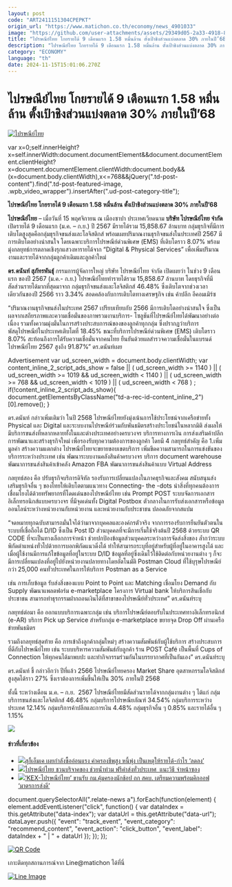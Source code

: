 ```yaml
---
layout: post
code: "ART2411151304CPEPKT"
origin_url: "https://www.matichon.co.th/economy/news_4901033"
image: "https://github.com/user-attachments/assets/29349d05-2a33-4918-82ba-56d8bb1a8280"
title: "ไปรษณีย์ไทย โกยรายได้ 9 เดือนแรก 1.58 หมื่นล้าน ตั้งเป้าชิงส่วนแบ่งตลาด 30% ภายในปี’68"
description: "ไปรษณีย์ไทย โกยรายได้ 9 เดือนแรก 1.58 หมื่นล้าน ตั้งเป้าชิงส่วนแบ่งตลาด 30% ภายในปี'68"
category: "ECONOMY"
language: "th"
date: 2024-11-15T15:01:06.270Z
---
```


# ไปรษณีย์ไทย โกยรายได้ 9 เดือนแรก 1.58 หมื่นล้าน ตั้งเป้าชิงส่วนแบ่งตลาด 30% ภายในปี’68

[![ไปรษณีย์ไทย](https://www.matichon.co.th/wp-content/uploads/2024/11/15685416854.jpg "ไปรษณีย์ไทย")](https://www.matichon.co.th/wp-content/uploads/2024/11/15685416854.jpg)

var x=0;self.innerHeight?x=self.innerWidth:document.documentElement&&document.documentElement.clientHeight?x=document.documentElement.clientWidth:document.body&&(x=document.body.clientWidth),x<=768&&jQuery(".td-post-content").find(".td-post-featured-image, .wpb\_video\_wrapper").insertAfter(".ud-post-category-title");

**ไปรษณีย์ไทย โกยรายได้ 9 เดือนแรก 1.58 หมื่นล้าน ตั้งเป้าชิงส่วนแบ่งตลาด 30% ภายในปี’68**

**ไปรษณีย์ไทย** – เมื่อวันที่ 15 พฤศจิกายน ณ เมืองซาปา ประเทศเวียดนาม **บริษัท ไปรษณีย์ไทย จำกัด** เปิดรายได้ 9 เดือนแรก (ม.ค. – ก.ย.) ปี 2567 มีรายได้รวม 15,858.67 ล้านบาท กลุ่มธุรกิจที่มีการเติบโตสูงสุดคือกลุ่มธุรกิจขนส่งและโลจิสติกส์ พร้อมเผยปริมาณงานธุรกิจขนส่งในประเทศปี 2567 มีการเติบโตอย่างน่าสนใจ โดยเฉพาะบริการไปรษณีย์ด่วนพิเศษ (EMS) ที่เติบโตราว 8.07% พร้อมมุ่งกลยุทธ์การตลาดเชิงรุกแสวงหารายได้จาก “Digital & Physical Services” เพื่อเพิ่มปริมาณงานและรายได้จากกลุ่มลูกค้าเดิมและลูกค้าใหม่

**ดร.ดนันท์ สุภัทรพันธุ์** กรรมการผู้จัดการใหญ่ บริษัท ไปรษณีย์ไทย จำกัด เปิดเผยว่า ในช่วง 9 เดือนแรก ของปี 2567 (ม.ค.- ก.ย.) ไปรษณีย์ไทยทำรายได้รวม 15,858.67 ล้านบาท โดยธุรกิจที่มีสัดส่วนรายได้มากที่สุดมาจาก กลุ่มธุรกิจขนส่งและโลจิสติกส์ 46.48% ซึ่งเติบโตจากช่วงเวลาเดียวกันของปี 2566 ราว 3.34% สอดคล้องกับการเติบโตทางเศรษฐกิจ เช่น ค้าปลีก อีคอมเมิร์ซ

“ปริมาณงานธุรกิจขนส่งในประเทศ 2567 เปรียบเทียบกับ 2566 มีการเติบโตอย่างน่าสนใจ ซึ่งเป็นผลจากเสถียรภาพและความเชื่อมั่นของภาพรวมงานบริการ- โซลูชันที่ไปรษณีย์ไทยได้พัฒนาอย่างต่อเนื่อง รวมทั้งความมุ่งมั่นในการสร้างประสบการณ์ของของลูกค้าทุกกลุ่ม ซึ่งปรากฏว่าบริการพัสดุไปรษณีย์ในประเทศเติบโตที่ 18.45% ขณะที่บริการไปรษณีย์ด่วนพิเศษ (EMS) เติบโตราว 8.07% สะท้อนถึงการได้รับความเชื่อมั่นจากคนไทย ยืนยันด้วยผลสำรวจความเชื่อมั่นในแบรนด์ไปรษณีย์ไทย 2567 สูงถึง 91.87%” ดร.ดนันท์เผย

Advertisement var ud\_screen\_width = document.body.clientWidth; var content\_inline\_2\_script\_ads\_show = false || ( ud\_screen\_width >= 1140 ) || ( ud\_screen\_width >= 1019 && ud\_screen\_width < 1140 ) || ( ud\_screen\_width >= 768 && ud\_screen\_width < 1019 ) || ( ud\_screen\_width < 768 ) ; if(!content\_inline\_2\_script\_ads\_show){ document.getElementsByClassName("td-a-rec-id-content\_inline\_2")\[0\].remove(); }

ดร.ดนันท์ กล่าวเพิ่มเติมว่า ในปี 2568 ไปรษณีย์ไทยยังมุ่งเน้นการใช้ประโยชน์จากเครือข่ายทั้ง Physical และ Digital และระบบงานไปรษณีย์ร่วมกับพันธมิตรสร้างประโยชน์ในหลากมิติ ส่งผลให้มีบริการขนส่งที่หลากหลายทั้งในและต่างประเทศอย่างครบวงจร บริการทางการเงิน การส่งเสริมค้าปลีก การพัฒนาและสร้างธุรกิจใหม่ เพื่อรองรับทุกความต้องการของลูกค้า โดยมี 4 กลยุทธ์สำคัญ คือ 1.เพิ่มมูลค่า สร้างความแตกต่าง ไปรษณีย์ไทยจะขยายขอบเขตบริการ เพิ่มขีดความสามารถในการแข่งขันของบริการระหว่างประเทศ เช่น พัฒนาระบบงานคลังสินค้าครบวงจร บริการ document warehouse พัฒนาการขนส่งสินค้าเข้าคลัง Amazon FBA พัฒนาการขนส่งสินค้าแบบ Virtual Address

กลยุทธ์สอง คือ ปรับธุรกิจบริการดิจิทัล รองรับการเปลี่ยนแปลงในภาคธุรกิจและสังคม สนับสนุนส่งเสริมธุรกิจอื่น ๆ ของไทยให้เติบโตตามแนวทาง Connecting- the -dots นำสิ่งที่ทุกคนต้องการเชื่อมโยงได้ด้วยทรัพยากรที่โดดเด่นของไปรษณีย์ไทย เช่น Prompt POST ระบบจัดการเอกสารอิเล็กทรอนิกส์แบบครบวงจร ที่มีจุดเด่นทั้ง Digital Postbox ตัวกลางในการรับส่งเอกสารหรือข้อมูลออนไลน์ระหว่างหน่วยงานกับหน่วยงาน และหน่วยงานกับประชาชน ปลอดภัยจากสแปม

“จดหมายทุกฉบับสามารถมั่นใจได้ว่ามาจากบุคคลและองค์กรตัวจริง จากการรองรับการยืนยันตัวตนในระบบที่เชื่อถือได้ D/ID ซึ่งเป็น Post ID ส่วนบุคคลที่จะมีการเริ่มใช้จริงต้นปี 2568 ด้วยระบบ QR CODE ที่จะเป็นทางเลือกการจ่าหน้า ช่วยปกป้องข้อมูลส่วนบุคคลระหว่างการจัดส่งสิ่งของ ล้ำกว่าระบบพิกัดตำแหน่งทั่วไปด้วยการบอกพิกัดแนวดิ่งได้ ทำให้สามารถระบุที่อยู่สำหรับผู้ที่อยู่ในอาคารสูงได้ และเมื่อผู้ใช้งานมีการแก้ไขข้อมูลที่อยู่ในระบบ D/ID ข้อมูลที่อยู่ซึ่งเดิมไว้ใช้ติดต่อกับหน่วยงานต่าง ๆ ก็จะมีการเปลี่ยนแปลงที่อยู่ไปยังหน่วยงานปลายทางโดยอัตโนมัติ Postman Cloud ที่ใช้บุรุษไปรษณีย์กว่า 25,000 คนทั่วประเทศในการให้บริการ Postman as a Service

เช่น การเก็บข้อมูล รับส่งสิ่งของแบบ Point to Point และ Matching เชื่อมโยง Demand กับ Supply พัฒนาแพลตฟอร์ม e-marketplace โครงการ Virtual bank ให้บริการสินเชื่อกับประชาชน สามารถทำธุรกรรมฝากถอนเงินได้ที่สาขาของไปรษณีย์ทั่วประเทศ” ดร.ดนันท์ระบุ

กลยุทธ์ต่อมา คือ ออกแบบบริการเฉพาะกลุ่ม เช่น บริการไปรษณีย์ตอบรับในประเทศทางอิเล็กทรอนิกส์ (e-AR) บริการ Pick up Service สำหรับกลุ่ม e-marketplace ขยายจุด Drop Off ผ่านเครือข่ายพันธมิตร

รวมถึงกลยุทธ์สุดท้าย คือ การเข้าถึงลูกค้ากลุ่มใหม่ๆ สร้างความสัมพันธ์กับผู้ใช้บริการ สร้างประสบการที่ดีกับไปรษณีย์ไทย เช่น ระบบบริหารความสัมพันธ์กับลูกค้า ร้าน POST Café เป็นพื้นที่ Cups of Connection ให้ทุกคนได้มาพบปะ และทำกิจกรรมร่วมกันในบรรยากาศที่เป็นกันเอง” ดร.ดนันท์ระบุ

ดร.ดนันท์ ชี้ กล่าวอีกว่า ปีที่แล้ว 2566 ไปรษณีย์ไทยครอง Market Share อุตสาหกรรมโลจิสติกส์สูงสุดได้ราว 27% ซึ่งเราต้องการเพิ่มขึ้นให้เป็น 30% ภายในปี 2568

ทั้งนี้ ระหว่างเดือน ม.ค. – ก.ย.  2567 ไปรษณีย์ไทยมีสัดส่วนรายได้จากกลุ่มงานต่าง ๆ ได้แก่ กลุ่มบริการขนส่งและโลจิสติกส์ 46.48% กลุ่มบริการไปรษณียภัณฑ์ 34.54% กลุ่มบริการระหว่างประเทศ 12.14% กลุ่มบริการค้าปลีกและการเงิน 4.48% กลุ่มธุรกิจอื่น ๆ 0.85% และรายได้อื่น ๆ 1.15%

![](https://www.matichon.co.th/wp-content/uploads/2024/11/S__29270054_0-684x1024.jpg)

#### ข่าวที่เกี่ยวข้อง

*   [![](https://www.matichon.co.th/wp-content/uploads/2024/11/MK_profit.jpg)สุกึ้เอ็มเค เผยกำลังซื้ออ่อนแรง ค่าครองชีพสูง หนี้พุ่ง เป็นเหตุให้รายได้-กำไร ‘ลดลง’](https://www.matichon.co.th/economy/news_4895893)
*   [![](https://www.matichon.co.th/wp-content/uploads/2024/09/ปกข่าว-7281-191.jpg)ไปรษณีย์ไทย ชวนบริจาคของ ช่วยน้ำท่วม ฟรีค่าส่งทั่วประเทศ  แนะวิธี จ่าหน้าซอง](https://www.matichon.co.th/local/news_4799339)
*   [![](https://www.matichon.co.th/wp-content/uploads/2024/08/mkok4-wed.jpg)‘KEX-ไปรษณีย์ไทย’ ขานรับ กม.คุ้มครองนักช้อป ถก สคบ. เตรียมความพร้อมคิกออฟ ‘มาตรการส่งดี’](https://www.matichon.co.th/economy/news_4764216)

document.querySelectorAll(".relate-news a").forEach(function(element) { element.addEventListener("click", function() { var dataIndex = this.getAttribute("data-index"); var dataUrl = this.getAttribute("data-url"); dataLayer.push({ "event": "track\_event", "event\_category": "recommend\_content", "event\_action": "click\_button", "event\_label": dataIndex + " | " + dataUrl }); }); });

[![QR Code](https://www.matichon.co.th/wp-content/uploads/2023/07/wob1371z.jpg)](https://lin.ee/ht0nDxX)

เกาะติดทุกสถานการณ์จาก Line@matichon ได้ที่นี่

[![Line Image](https://www.matichon.co.th/wp-content/uploads/2023/07/th.png)](https://lin.ee/ht0nDxX)